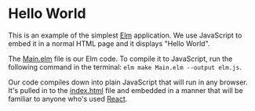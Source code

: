 # Hello World

This is an example of the simplest [Elm](http://elm-lang.org) application. We use JavaScript to embed it in a normal HTML page and it displays "Hello World".

The [Main.elm](Main.elm) file is our Elm code. To compile it to JavaScript, run the following command in the terminal: `elm make Main.elm --output elm.js`.

Our code compiles down into plain JavaScript that will run in any browser. It's pulled in to the [index.html](index.html) file and embedded in a manner that will be familiar to anyone who's used [React](http://facebook.github.io/react/).
